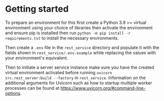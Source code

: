 # Getting started

To prepare an environment for this first create a Python 3.9 >= virtual environment using your
choice of libraries then activate the environment and ensure pip is installed then run
`python -m pip install -r requirements.txt` to install the necessary environments.

Then create a `.env` file in the `rest_service` directory and populate it with the fields shown in
`rest_service/.env.example` while replacing the values with your environment's equivalent.

Then to initiate a server service instance make sure you have the created virtual environment
activated before running `uvicorn src.rest_server:build --factory` in `rest_service`. Information
on the additional arguments for Uvicorn such as how to startup multiple worker processes can be
found at https://www.uvicorn.org/#command-line-options.
